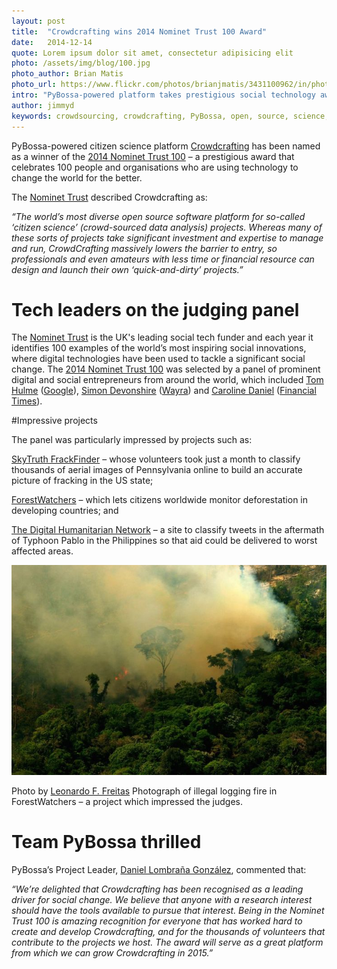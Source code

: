 ```yaml
---
layout: post
title:  "Crowdcrafting wins 2014 Nominet Trust 100 Award"
date:   2014-12-14 
quote: Lorem ipsum dolor sit amet, consectetur adipisicing elit
photo: /assets/img/blog/100.jpg
photo_author: Brian Matis
photo_url: https://www.flickr.com/photos/brianjmatis/3431100962/in/photolist-e7EniG-e13EDz-9vb9wV-jfgkfG-cfG4dh-o29MKm-9srcdd-kcxNVD-oVMNHZ-awWuRm-9WK4kp-mB8YPm-ejdtgT-anF358-AjfRR-6YgtBA-6echM9-bjhvkX-dm1LMY-hJaWmF-bXoJRb-nh3jGV-Ppezy-iY5dEo-dgSQFa-bS1S74-k4FFA9-k6jE7s-bqi8Bv-bZNFSY-e1oXV3-anXEVX-jdECus-dQEHwT-jH2dti-ayZh54-5sdAV8-etrXqe-cfU4Wo-e3hDib-mgdg2V-5wfKmu-9yf46H-mr13m7-9ehyd6-fo7AYu-7E4L61-ehLPwf-cKQycj-amBRYw
intro: "PyBossa-powered platform takes prestigious social technology award"
author: jimmyd
keywords: crowdsourcing, crowdcrafting, PyBossa, open, source, science, citizen, opensource, Madrid, Webmaker, community, Manager 
---
```


PyBossa-powered citizen science platform [Crowdcrafting](http://crowdcrafting.org/) has been named as a winner of the [2014 Nominet Trust 100](http://socialtech.org.uk/nominet-trust-100/) – a prestigious award that celebrates 100 people and organisations who are using technology to change the world for the better.

The [Nominet Trust](http://www.nominettrust.org.uk/) described Crowdcrafting as: 

*“The world’s most diverse open source software platform for so-called ‘citizen science’ (crowd-sourced data analysis) projects. Whereas many of these sorts of projects take significant investment and expertise to manage and run, CrowdCrafting massively lowers the barrier to entry, so professionals and even amateurs with less time or financial resource can design and launch their own ‘quick-and-dirty’ projects.”*

# Tech leaders on the judging panel

The [Nominet Trust](http://www.nominettrust.org.uk/) is the UK's leading social tech funder and each year it identifies 100 examples of the world’s most inspiring social innovations, where digital technologies have been used to tackle a significant social change. The [2014 Nominet Trust 100](http://socialtech.org.uk/nominet-trust-100/) was selected by a panel of prominent digital and social entrepreneurs from around the world, which included [Tom Hulme](http://thulme.com/about/) ([Google](https://www.google.com/about/company/)), [Simon Devonshire](http://techcitynews.com/2014/07/03/simon-devonshire/) ([Wayra](http://wayra.co/)) and [Caroline Daniel](http://en.wikipedia.org/wiki/Caroline_Daniel) ([Financial Times](http://www.ft.com/home/uk)).


#Impressive projects

The panel was particularly impressed by projects such as:

[SkyTruth FrackFinder](http://crowdcrafting.org/app/frackfinder_tadpole/) – whose volunteers took just a month to classify thousands of aerial images of Pennsylvania online to build an accurate picture of fracking in the US state;

[ForestWatchers](http://forestwatchers.net/index.html) – which lets citizens worldwide monitor deforestation in developing countries; and

[The Digital Humanitarian Network](http://crowdcrafting.org/app/philippinestyphoon/) –  a site to classify tweets in the aftermath of Typhoon Pablo in the Philippines so that aid could be delivered to worst affected areas.

![alttext](/assets/img/blog/burning.jpg "Courtesy of Leonardo F. Freitas")
<p class="post-caption">Photo by <a href="http://forestwatchers.net/index.html">Leonardo F. Freitas</a> Photograph of illegal logging fire in ForestWatchers – a project which impressed the judges.</p>

# Team PyBossa thrilled

PyBossa’s Project Leader, [Daniel Lombraña González](http://daniellombrana.es/), commented that:

*“We’re delighted that Crowdcrafting has been recognised as a leading driver for social change. We believe that anyone with a research interest should have the tools available to pursue that interest. Being in the Nominet Trust 100 is amazing recognition for everyone that has worked hard to create and develop Crowdcrafting, and for the thousands of volunteers that contribute to the projects we host. The award will serve as a great platform from which we can grow Crowdcrafting in 2015.”*

